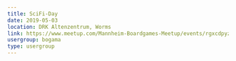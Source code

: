 ```yaml
---
title: SciFi-Day
date: 2019-05-03
location: DRK Altenzentrum, Worms
link: https://www.meetup.com/Mannheim-Boardgames-Meetup/events/rgxcdpyzhbfb/
usergroup: bogama
type: usergroup
---
```

